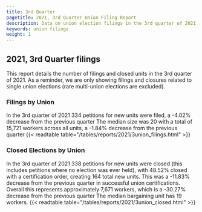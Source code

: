 ```yaml
---
title: 3rd Quarter
pagetitle: 2021, 3rd Quarter Union Filing Report
description: Data on union election filings in the 3rd quarter of 2021
keywords: union filings
weight: 1
---
```


## 2021, 3rd Quarter filings

This report details the number of filings and closed units in the 3rd quarter of 2021. As a reminder, we are only showing filings and closures related to single union elections (rare multi-union elections are excluded).

### Filings by Union
In the 3rd quarter of 2021 334 petitions for new units were filed, a -4.02% decrease from the previous quarter The median size was 20 with a total of 15,721 workers across all units, a -1.84% decrease from the previous quarter
{{< readtable table="/tables/reports/2021/3union_filings.html" >}}

### Closed Elections by Union
In the 3rd quarter of 2021 338 petitions for new units were closed (this includes petitions where no election was ever held), with 48.52% closed with a certification order, creating 164 total new units. This was a -11.83% decrease from the previous quarter in successful union certifications. Overall this represents approximately 7,671 workers, which is a -30.27% decrease from the previous quarter The median bargaining unit has 19 workers.
{{< readtable table="/tables/reports/2021/3union_closed.html" >}}
